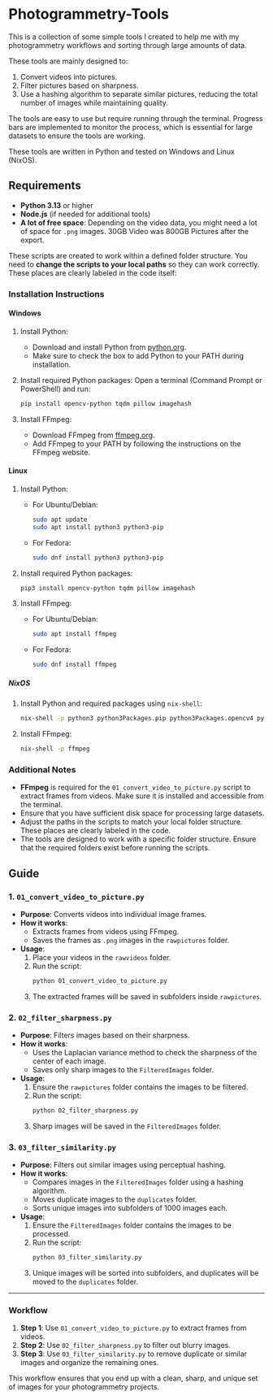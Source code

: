 # Photogrammetry-Tools
This is a collection of some simple tools I created to help me with my photogrammetry workflows and sorting through large amounts of data.

These tools are mainly designed to:
1. Convert videos into pictures.
2. Filter pictures based on sharpness.
3. Use a hashing algorithm to separate similar pictures, reducing the total number of images while maintaining quality.

The tools are easy to use but require running through the terminal. Progress bars are implemented to monitor the process, which is essential for large datasets to ensure the tools are working.

These tools are written in Python and tested on Windows and Linux (NixOS).

## Requirements
- **Python 3.13** or higher
- **Node.js** (if needed for additional tools)
- **A lot of free space**: Depending on the video data, you might need a lot of space for `.png` images. 30GB Video was 800GB Pictures after the export.

These scripts are created to work within a defined folder structure. You need to **change the scripts to your local paths** so they can work correctly. These places are clearly labeled in the code itself:



### Installation Instructions

#### Windows
1. Install Python:
   - Download and install Python from [python.org](https://www.python.org/).
   - Make sure to check the box to add Python to your PATH during installation.

2. Install required Python packages:
   Open a terminal (Command Prompt or PowerShell) and run:
   ```bash
   pip install opencv-python tqdm pillow imagehash
   ```

3. Install FFmpeg:
   - Download FFmpeg from [ffmpeg.org](https://ffmpeg.org/).
   - Add FFmpeg to your PATH by following the instructions on the FFmpeg website.

#### Linux
1. Install Python:
   - For Ubuntu/Debian:
     ```bash
     sudo apt update
     sudo apt install python3 python3-pip
     ```
   - For Fedora:
     ```bash
     sudo dnf install python3 python3-pip
     ```

2. Install required Python packages:
   ```bash
   pip3 install opencv-python tqdm pillow imagehash
   ```

3. Install FFmpeg:
   - For Ubuntu/Debian:
     ```bash
     sudo apt install ffmpeg
     ```
   - For Fedora:
     ```bash
     sudo dnf install ffmpeg
     ```

##### NixOS
1. Install Python and required packages using `nix-shell`:
   ```bash
   nix-shell -p python3 python3Packages.pip python3Packages.opencv4 python3Packages.tqdm python3Packages.pillow python3Packages.imagehash
   ```

2. Install FFmpeg:
   ```bash
   nix-shell -p ffmpeg
   ```

### Additional Notes
- **FFmpeg** is required for the `01_convert_video_to_picture.py` script to extract frames from videos. Make sure it is installed and accessible from the terminal.
- Ensure that you have sufficient disk space for processing large datasets.
- Adjust the paths in the scripts to match your local folder structure. These places are clearly labeled in the code.
- The tools are designed to work with a specific folder structure. Ensure that the required folders exist before running the scripts.


## Guide

### 1. `01_convert_video_to_picture.py`
- **Purpose**: Converts videos into individual image frames.
- **How it works**:
  - Extracts frames from videos using FFmpeg.
  - Saves the frames as `.png` images in the `rawpictures` folder.
- **Usage**:
  1. Place your videos in the `rawvideos` folder.
  2. Run the script:
     ```bash
     python 01_convert_video_to_picture.py
     ```
  3. The extracted frames will be saved in subfolders inside `rawpictures`.

### 2. `02_filter_sharpness.py`
- **Purpose**: Filters images based on their sharpness.
- **How it works**:
  - Uses the Laplacian variance method to check the sharpness of the center of each image.
  - Saves only sharp images to the `FilteredImages` folder.
- **Usage**:
  1. Ensure the `rawpictures` folder contains the images to be filtered.
  2. Run the script:
     ```bash
     python 02_filter_sharpness.py
     ```
  3. Sharp images will be saved in the `FilteredImages` folder.

### 3. `03_filter_similarity.py`
- **Purpose**: Filters out similar images using perceptual hashing.
- **How it works**:
  - Compares images in the `FilteredImages` folder using a hashing algorithm.
  - Moves duplicate images to the `duplicates` folder.
  - Sorts unique images into subfolders of 1000 images each.
- **Usage**:
  1. Ensure the `FilteredImages` folder contains the images to be processed.
  2. Run the script:
     ```bash
     python 03_filter_similarity.py
     ```
  3. Unique images will be sorted into subfolders, and duplicates will be moved to the `duplicates` folder.

---

### Workflow
1. **Step 1**: Use `01_convert_video_to_picture.py` to extract frames from videos.
2. **Step 2**: Use `02_filter_sharpness.py` to filter out blurry images.
3. **Step 3**: Use `03_filter_similarity.py` to remove duplicate or similar images and organize the remaining ones.

This workflow ensures that you end up with a clean, sharp, and unique set of images for your photogrammetry projects.